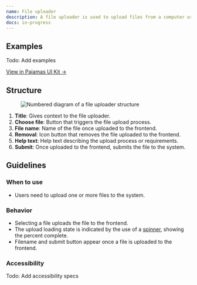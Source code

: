 ```yaml
---
name: File uploader
description: A file uploader is used to upload files from a computer or device to the application.
docs: in-progress
---
```


## Examples

Todo: Add examples

[View in Pajamas UI Kit →](https://www.figma.com/file/qEddyqCrI7kPSBjGmwkZzQ/Component-library?node-id=8000%3A0)

## Structure

<figure class="figure" role="figure" aria-label="File uploader structure">
  <img class="figure-img" src="/img/file-uploader-structure.svg" alt="Numbered diagram of a file uploader structure" role="img" />
</figure>

1. **Title**: Gives context to the file uploader.
1. **Choose file**: Button that triggers the file upload process.
1. **File name**: Name of the file once uploaded to the frontend.
1. **Removal**: Icon button that removes the file uploaded to the frontend.
1. **Help text**: Help text describing the upload process or requirements.
1. **Submit**: Once uploaded to the frontend, submits the file to the system.

## Guidelines

### When to use

- Users need to upload one or more files to the system.

### Behavior

- Selecting a file uploads the file to the frontend.
- The upload loading state is indicated by the use of a [spinner](/components/spinner), showing the percent complete.
- Filename and submit button appear once a file is uploaded to the frontend.

### Accessibility

Todo: Add accessibility specs
